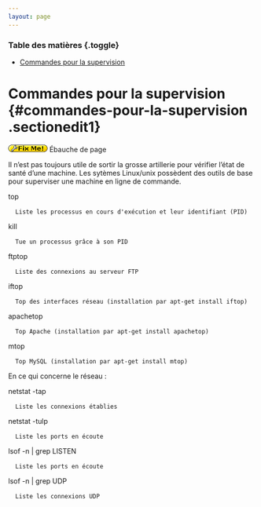 ```yaml
---
layout: page
---
```


### Table des matières {.toggle}

-   [Commandes pour la
    supervision](commands.html#commandes-pour-la-supervision)

Commandes pour la supervision {#commandes-pour-la-supervision .sectionedit1}
=============================

![FIXME](../../../lib/images/smileys/fixme.gif) Ébauche de page

Il n’est pas toujours utile de sortir la grosse artillerie pour vérifier
l’état de santé d’une machine. Les sytèmes Linux/unix possèdent des
outils de base pour superviser une machine en ligne de commande.

top

~~~
  Liste les processus en cours d'exécution et leur identifiant (PID)
~~~

kill

~~~
  Tue un processus grâce à son PID
~~~

ftptop

~~~
  Liste des connexions au serveur FTP
~~~

iftop

~~~
  Top des interfaces réseau (installation par apt-get install iftop)
~~~

apachetop

~~~
  Top Apache (installation par apt-get install apachetop)
~~~

mtop

~~~
  Top MySQL (installation par apt-get install mtop)
~~~

En ce qui concerne le réseau :

netstat -tap

~~~
  Liste les connexions établies
~~~

netstat -tulp

~~~
  Liste les ports en écoute
~~~

lsof -n | grep LISTEN

~~~
  Liste les ports en écoute
~~~

lsof -n | grep UDP

~~~
  Liste les connexions UDP 
~~~
